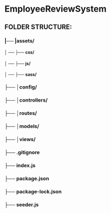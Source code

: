 # EmployeeReviewSystem
## FOLDER STRUCTURE:
### |── |assets/
#### │    ──    ├── css/
#### │    ──    ├── js/
#### │    ──    ├── sass/
### ├── │config/
### ├── │controllers/
### ├── │routes/
### ├── │models/
### ├── │views/
### ├── .gitignore
### ├── index.js
### ├── package.json
### ├── package-lock.json
### ├── seeder.js
